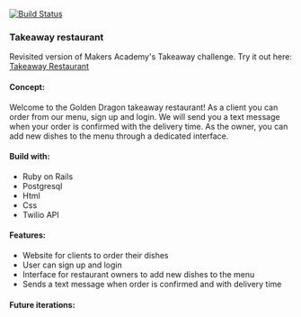 
[![Build Status](https://travis-ci.org/vvirgitti/takeaway_rails.svg?branch=test)](https://travis-ci.org/vvirgitti/takeaway_rails)

### Takeaway restaurant
Revisited version of Makers Academy's Takeaway challenge.
Try it out here: [Takeaway Restaurant]()


#### Concept:
Welcome to the Golden Dragon takeaway restaurant!
As a client you can order from our menu, sign up and login. We will send you a text message when your order is confirmed with the delivery time.
As the owner, you can add new dishes to the menu through a dedicated interface.


#### Build with:
- Ruby on Rails
- Postgresql
- Html
- Css
- Twilio API


#### Features:
- Website for clients to order their dishes
- User can sign up and login
- Interface for restaurant owners to add new dishes to the menu
- Sends a text message when order is confirmed and with delivery time


#### Future iterations:

